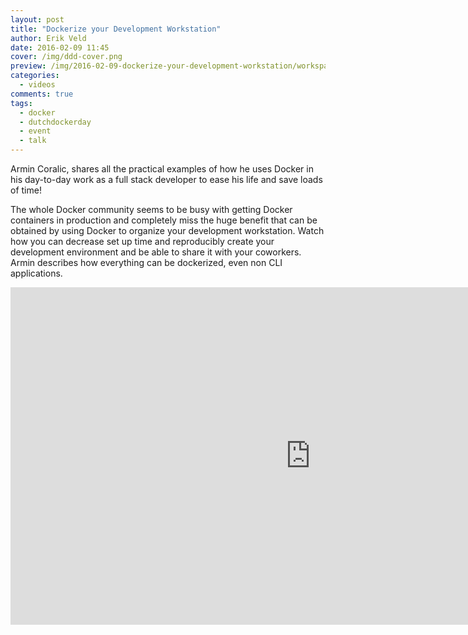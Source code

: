 ```yaml
---
layout: post
title: "Dockerize your Development Workstation"
author: Erik Veld
date: 2016-02-09 11:45
cover: /img/ddd-cover.png
preview: /img/2016-02-09-dockerize-your-development-workstation/workspace-video.png
categories:
  - videos
comments: true
tags:
  - docker
  - dutchdockerday
  - event
  - talk
---
```

Armin Coralic, shares all the practical examples of how he uses Docker in his day-to-day work as a full stack developer to ease his life and save loads of time!

The whole Docker community seems to be busy with getting Docker containers in production and completely miss the huge benefit that can be obtained by using Docker to organize your development workstation. Watch how you can decrease set up time and reproducibly create your development environment and be able to share it with your coworkers. Armin describes how everything can be dockerized, even non CLI applications.

<div class="video-container">
  <iframe
    width="960"
    height="540"
    src="http://www.youtube.com/embed/WVGRaApIwkU"
    frameborder="0"
    allowfullscreen>
  </iframe>
</div>

